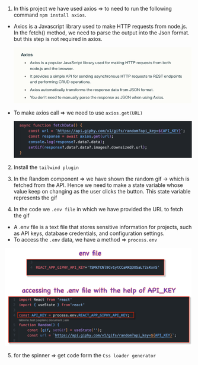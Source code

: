 1. In this project we have used axios => to need to run the following command `npm install axios`.

- Axios is a Javascript library used to make HTTP requests from node.js. In the fetch() method, we need to parse the output into the Json format. but this step is not required in axios.

  ![Axios](../Images/README_Images/1.png)

- To make axios call => we need to use `axios.get(URL)`

  ![Axios](../Images/README_Images/3.png)

2. Install the `tailwind plugin`

3. In the Random component => we have shown the random gif -> which is fetched from the API. Hence we need to make a state variable whose value keep on changing as the user clicks the button. This state variable represents the gif

4. In the code we `.env file` in which we have provided the URL to fetch the gif

- A .env file is a text file that stores sensitive information for projects, such as API keys, database credentials, and configuration settings.
- To access the `.env` data, we have a method => `process.env`

![Image for accessing the .env](../Images/README_Images/2.png)

5. for the spinner => get code form the `Css loader generator`
